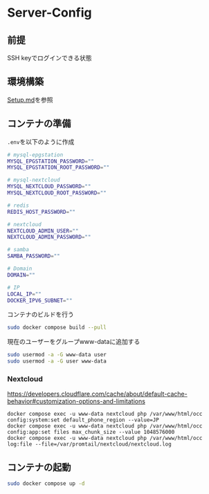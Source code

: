 # Server-Config

## 前提
SSH keyでログインできる状態

## 環境構築
[Setup.md](docs/Setup.md)を参照

## コンテナの準備

`.env`を以下のように作成
```bash
# mysql-epgstation
MYSQL_EPGSTATION_PASSWORD=""
MYSQL_EPGSTATION_ROOT_PASSWORD=""

# mysql-nextcloud
MYSQL_NEXTCLOUD_PASSWORD=""
MYSQL_NEXTCLOUD_ROOT_PASSWORD=""

# redis
REDIS_HOST_PASSWORD=""

# nextcloud
NEXTCLOUD_ADMIN_USER=""
NEXTCLOUD_ADMIN_PASSWORD=""

# samba
SAMBA_PASSWORD=""

# Domain
DOMAIN=""

# IP
LOCAL_IP=""
DOCKER_IPV6_SUBNET=""

```

コンテナのビルドを行う

```bash
sudo docker compose build --pull
```

現在のユーザーをグループwww-dataに追加する

```bash
sudo usermod -a -G www-data user
sudo usermod -a -G user www-data
```

### Nextcloud

https://developers.cloudflare.com/cache/about/default-cache-behavior#customization-options-and-limitations

```
docker compose exec -u www-data nextcloud php /var/www/html/occ config:system:set default_phone_region --value=JP
docker compose exec -u www-data nextcloud php /var/www/html/occ config:app:set files max_chunk_size --value 1048576000
docker compose exec -u www-data nextcloud php /var/www/html/occ log:file --file=/var/promtail/nextcloud/nextcloud.log
```

## コンテナの起動

```bash
sudo docker compose up -d
```

